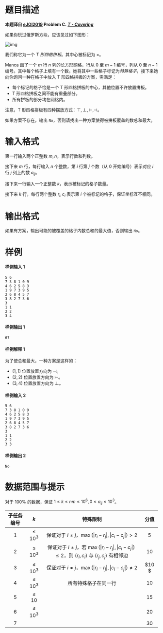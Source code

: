 
# 题目描述

**本题译自 [eJOI2019](http://ejoi2019.si/) Problem C.** ***[T - Covering](https://www.ejoi2019.si/static/media/uploads/tasks/covering-isc(1).pdf)***

如果你玩过俄罗斯方块，应该见过如下图形：

![img](/source/loj/3197/img/aHR0cHM6Ly9sb2otaW1nLnVweXVuLm1lbmNpLm1lbXNldDAuY24vMjAxOS8wOS8wNC81ZDZmOWI3NGFiOGM2LnBuZw==.png)

我们称它为一个 *T 形四格拼板*。其中心被标记为 $\times$。

Manca 画了一个 $m$ 行 $n$ 列的长方形网格，行从 $0$ 至 $m-1$ 编号，列从 $0$ 至 $n-1$ 编号。其中每个格子上填有一个数。她将其中一些格子标记为*特殊格子*，接下来她向你询问一种在格子中放入 T 形四格拼板的方案，需满足：

- 每个标记的格子恰是一个 T 形四格拼板的中心，其他位置不许放置拼板。
- T 形四格拼板之间不能有重叠部分。
- 所有拼板的部分均在网格内。

注意，T 形四格拼板有四种摆放方式：$\top, \bot, \vdash, \dashv$。

如果方案不存在，输出 `No`，否则请找出一种方案使得被拼板覆盖的数总和最大。

# 输入格式

第一行输入两个正整数 $m, n$，表示行数和列数。

接下来 $m$ 行，每行输入 $n$ 个整数，第 $i$ 行第 $j$ 个数（从 $0$ 开始编号）表示对应 $i$ 行 $j$ 列上的数 $a_{ij}$。

接下来一行输入一个正整数 $k$，表示被标记的格子数量。

接下来 $k$ 行，每行两个整数 $r_i, c_i$ 表示第 $i$ 个被标记的格子，保证坐标互不相同。


# 输出格式

如果有方案，输出可能的被覆盖的格子内数总和的最大值，否则输出 `No`。

# 样例

#### 样例输入 1

```plain
5 6
7 3 8 1 0 9
4 6 2 5 8 3
1 9 7 3 9 5
2 6 8 4 5 7
3 8 2 7 3 6
3
1 1
2 2
3 4
```

#### 样例输出 1

```plain
67
```

#### 样例解释 1

为了使总和最大，一种方案是这样的：
- $(1, 1)$ 位置放置方向为 $\dashv$。
- $(2, 2)$ 位置放置方向为 $\vdash$。
- $(3, 4)$ 位置放置方向为 $\bot$。

#### 样例输入 2

```plain
5 6
7 3 8 1 0 9
4 6 2 5 8 3
1 9 7 3 9 5
2 6 8 4 5 7
3 8 2 7 3 6
3
1 1
2 2
3 3
```

#### 样例输出 2

```plain
No
```


# 数据范围与提示

对于 $100\%$ 的数据，保证 $1\le k\le nm \le 10^6, 0\le a_{ij}\le 10^3$。

| 子任务编号 | $k$ | 特殊限制 | 分值 |
| :-: | :-: | :-: | :-: |
| $1$ | $\le 10^3$ | 保证对于 $i\neq j$，$\max(\vert r_i - r_j\vert, \vert c_i - c_j\vert) > 2$ | $5$ |
| $2$ | $\le 10^3$ | 保证对于 $i\neq j$，若 $\max(\vert r_i - r_j\vert, \vert c_i - c_j\vert)\le 2$，则 $(r_i, c_i)$ 与 $(r_j, c_j)$ 有相邻边 | $10$ |
| $3$ | $\le 10^3$ | 保证对于 $i\neq j$，$\max(\vert r_i - r_j\vert, \vert c_i - c_j\vert) \neq 2$ | $10 $ |
| $4$ | $\le 10^3$ | 所有特殊格子在同一行 | $10$ |
| $5$ | $\le 10$ | | $15$ |
| $6$ | $\le 10^3$ || $20$ |
| $7$ | || $30$ |




